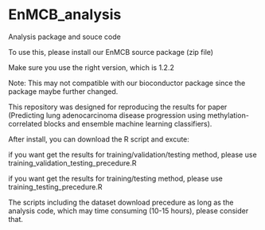 # EnMCB_analysis
Analysis package and souce code

To use this, please install our EnMCB source package (zip file)

Make sure you use the right version, which is 1.2.2

Note: This may not compatible with our bioconductor package since the package maybe further changed.

This repository was designed for reproducing the results for paper (Predicting lung adenocarcinoma disease progression using methylation-correlated blocks and ensemble machine learning classifiers).

After install, you can download the R script and excute:

if you want get the results for training/validation/testing method, please use training_validation_testing_precedure.R

if you want get the results for training/testing method, please use training_testing_precedure.R

The scripts including the dataset download precedure as long as the analysis code, which may time consuming (10-15 hours), please consider that.
